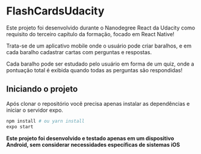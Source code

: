 # FlashCardsUdacity

Este projeto foi desenvolvido durante o Nanodegree React da Udacity como requisito do terceiro capítulo da formação, focado em React Native!

Trata-se de um aplicativo mobile onde o usuário pode criar baralhos, e em cada baralho cadastrar cartas com perguntas e respostas.

Cada baralho pode ser estudado pelo usuário em forma de um quiz, onde a pontuação total é exibida quando todas as perguntas são respondidas!

## Iniciando o projeto

Após clonar o repositório você precisa apenas instalar as dependências e iniciar o servidor expo.

```bash
npm install # ou yarn install
expo start
```

**Este projeto foi desenvolvido e testado apenas em um dispositivo Android, sem considerar necessidades específicas de sistemas iOS**
